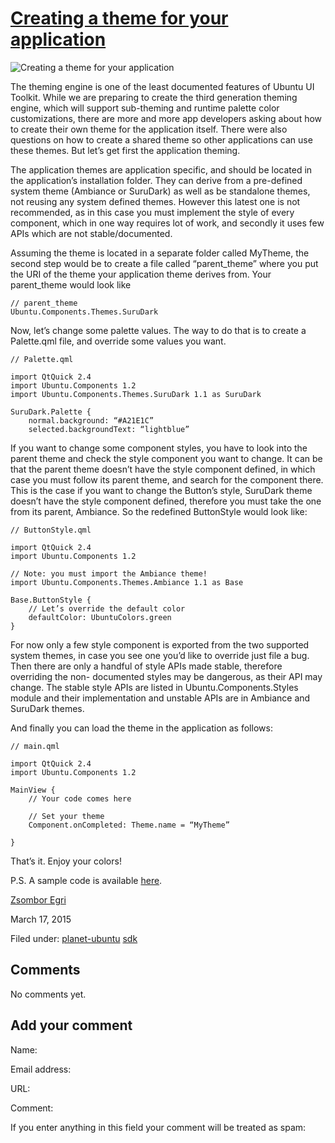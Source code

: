 





#  [Creating a theme for your application](/en/blog/2015/03/17/creating-theme-your-application/)

![Creating a theme for your application](/static/devportal_uploaded/4966443d-82b5-48e9-839e-fc268197bfa0-uploads/zinnia/appTheming.png)

The theming engine is one of the least documented features of Ubuntu UI
Toolkit. While we are preparing to create the third generation theming engine,
which will support sub-theming and runtime palette color customizations, there
are more and more app developers asking about how to create their own theme
for the application itself. There were also questions on how to create a
shared theme so other applications can use these themes. But let’s get first
the application theming.

The application themes are application specific, and should be located in the
application’s installation folder. They can derive from a pre-defined system
theme (Ambiance or SuruDark) as well as be standalone themes, not reusing any
system defined themes. However this latest one is not recommended, as in this
case you must implement the style of every component, which in one way
requires lot of work, and secondly it uses few APIs which are not
stable/documented.

Assuming the theme is located in a separate folder called MyTheme, the second
step would be to create a file called “parent_theme” where you put the URI of
the theme your application theme derives from. Your parent_theme would look
like

    
    // parent_theme
    Ubuntu.Components.Themes.SuruDark

Now, let’s change some palette values. The way to do that is to create a
Palette.qml file, and override some values you want.

    
    // Palette.qml
    
    import QtQuick 2.4
    import Ubuntu.Components 1.2
    import Ubuntu.Components.Themes.SuruDark 1.1 as SuruDark
    
    SuruDark.Palette {
        normal.background: “#A21E1C”
        selected.backgroundText: “lightblue”

If you want to change some component styles, you have to look into the parent
theme and check the style component you want to change. It can be that the
parent theme doesn’t have the style component defined, in which case you must
follow its parent theme, and search for the component there. This is the case
if you want to change the Button’s style, SuruDark theme doesn’t have the
style component defined, therefore you must take the one from its parent,
Ambiance. So the redefined ButtonStyle would look like:

    
    // ButtonStyle.qml
    
    import QtQuick 2.4
    import Ubuntu.Components 1.2
    
    // Note: you must import the Ambiance theme!
    import Ubuntu.Components.Themes.Ambiance 1.1 as Base
    
    Base.ButtonStyle {
        // Let’s override the default color
        defaultColor: UbuntuColors.green
    }

For now only a few style component is exported from the two supported system
themes, in case you see one you’d like to override just file a bug. Then there
are only a handful of style APIs made stable, therefore overriding the non-
documented styles may be dangerous, as their API may change. The stable style
APIs are listed in Ubuntu.Components.Styles module and their implementation
and unstable APIs are in Ambiance and SuruDark themes.

And finally you can load the theme in the application as follows:

    
    // main.qml
    
    import QtQuick 2.4
    import Ubuntu.Components 1.2
    
    MainView {
        // Your code comes here
    
        // Set your theme
        Component.onCompleted: Theme.name = “MyTheme”
    
    }

That’s it. Enjoy your colors!

P.S. A sample code is available
[here](https://code.launchpad.net/~zsombi/+junk/AppTheming).

[Zsombor Egri](/en/blog/authors/zsombi/)

March 17, 2015

Filed under: [planet-ubuntu](/en/blog/tags/planet-ubuntu/)
[sdk](/en/blog/tags/sdk/)





## Comments

No comments yet.

## Add your comment

Name:

Email address:

URL:

Comment:

If you enter anything in this field your comment will be treated as spam:






